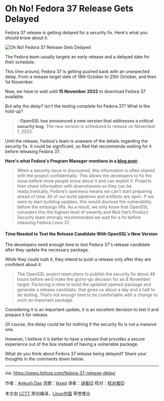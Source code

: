 [#]: subject: "Oh No! Fedora 37 Release Gets Delayed"
[#]: via: "https://news.itsfoss.com/fedora-37-release-delay/"
[#]: author: "Ankush Das https://news.itsfoss.com/author/ankush/"
[#]: collector: "lkxed"
[#]: translator: " "
[#]: reviewer: " "
[#]: publisher: " "
[#]: url: " "

Oh No! Fedora 37 Release Gets Delayed
======

Fedora 37 release is getting delayed for a security fix. Here's what you should know about it.

![Oh No! Fedora 37 Release Gets Delayed][1]

The Fedora team usually targets an early release and a delayed date for their schedule.

This time around, Fedora 37 is getting pushed back with an unexpected delay. From a release target date of 18th October to 25th October, and then 1st November.

Now, we have to wait until **15 November 2022** to download Fedora 37 available.

But why the delay? Isn't the testing complete for Fedora 37? What is the hold-up?

> 💡**OpenSSL has announced a new version that addresses a critical security bug**. The new version is scheduled to release on November 1, 2022.

Until the release, Fedora's team is unaware of the details regarding the security fix. It could be significant, so Red Hat recommends waiting for it before releasing Fedora 37.

**Here's what Fedora's Program Manager mentions in a [blog post][2]:**

> When a security issue is discovered, this information is often shared with the project confidentially. This allows the developers to fix the issue before more people know about it and can exploit it. Projects then share information with downstreams so they can be ready.Ironically, Fedora’s openness means we can’t start preparing ahead of time. All of our build pipelines and artifacts are open. If we were to start building updates, this would disclose the vulnerability before the embargo lifts. As a result, we only know that OpenSSL considers this the highest level of severity and Red Hat’s Product Security team strongly recommended we wait for a fix before releasing Fedora Linux 37.

#### Time Needed to Test the Release Candidate With OpenSSL's New Version

The developers need enough time to test Fedora 37's release candidate after they update the necessary package.

While they could rush it, they intend to push a release only after they are confident about it:

> The OpenSSL project team plans to publish the security fix about 48 hours before we’d make the go/no-go decision for an 8 November target. Factoring in time to build the updated openssl package and generate a release candidate, that gives us about a day and a half to do testing. That’s not enough time to be comfortable with a change to such an important package.

Considering it is an important update, it is an excellent decision to test it and prepare it for release.

Of course, the delay could be for nothing if the security fix is not a massive one.

However, I believe it is better to have a release that provides a secure experience out of the box instead of having a vulnerable package.

What do you think about Fedora 37 release being delayed? Share your thoughts in the comments down below.

--------------------------------------------------------------------------------

via: https://news.itsfoss.com/fedora-37-release-delay/

作者：[Ankush Das][a]
选题：[lkxed][b]
译者：[译者ID](https://github.com/译者ID)
校对：[校对者ID](https://github.com/校对者ID)

本文由 [LCTT](https://github.com/LCTT/TranslateProject) 原创编译，[Linux中国](https://linux.cn/) 荣誉推出

[a]: https://news.itsfoss.com/author/ankush/
[b]: https://github.com/lkxed
[1]: https://news.itsfoss.com/content/images/size/w1200/2022/10/fedora-37-delayed.png
[2]: https://fedoramagazine.org/fedora-linux-37-update/
